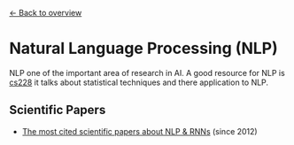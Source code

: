 [← Back to overview](../../../)

# Natural Language Processing (NLP)

NLP one of the important area of research in AI. A good resource for NLP is [cs228](https://people.eecs.berkeley.edu/~klein/cs288/fa14/) it talks about statistical techniques and there application to NLP.

## Scientific Papers
* [The most cited scientific papers about NLP & RNNs](https://github.com/terryum/awesome-deep-learning-papers#natural-language-processing--rnns) (since 2012)
